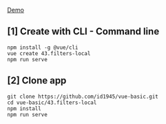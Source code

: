[Demo](https://id1945.github.io/vue-basic/43.filters-local/dist "Demo")

## [1] Create with CLI - Command line
```
npm install -g @vue/cli
vue create 43.filters-local
npm run serve
```

## [2] Clone app
```
git clone https://github.com/id1945/vue-basic.git
cd vue-basic/43.filters-local
npm install
npm run serve
```